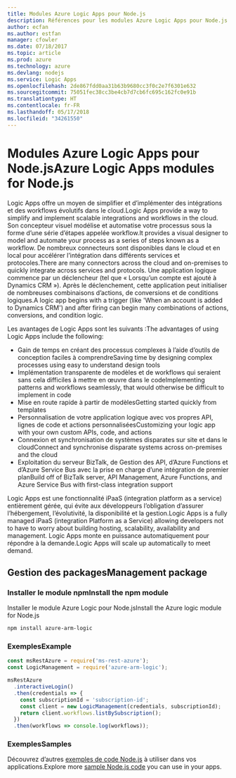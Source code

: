 ```yaml
---
title: Modules Azure Logic Apps pour Node.js
description: Références pour les modules Azure Logic Apps pour Node.js
author: ecfan
ms.author: estfan
manager: cfowler
ms.date: 07/18/2017
ms.topic: article
ms.prod: azure
ms.technology: azure
ms.devlang: nodejs
ms.service: Logic Apps
ms.openlocfilehash: 2de867fdd0aa31b63b9680cc3f0c2e7f6301e632
ms.sourcegitcommit: 75051fec38cc3be4cb7d7cb6fc695c162fc0e91b
ms.translationtype: HT
ms.contentlocale: fr-FR
ms.lasthandoff: 05/17/2018
ms.locfileid: "34261550"
---
```

# <a name="azure-logic-apps-modules-for-nodejs"></a><span data-ttu-id="d6eb3-103">Modules Azure Logic Apps pour Node.js</span><span class="sxs-lookup"><span data-stu-id="d6eb3-103">Azure Logic Apps modules for Node.js</span></span>

<span data-ttu-id="d6eb3-104">Logic Apps offre un moyen de simplifier et d’implémenter des intégrations et des workflows évolutifs dans le cloud.</span><span class="sxs-lookup"><span data-stu-id="d6eb3-104">Logic Apps provide a way to simplify and implement scalable integrations and workflows in the cloud.</span></span> <span data-ttu-id="d6eb3-105">Son concepteur visuel modélise et automatise votre processus sous la forme d’une série d’étapes appelée workflow.</span><span class="sxs-lookup"><span data-stu-id="d6eb3-105">It provides a visual designer to model and automate your process as a series of steps known as a workflow.</span></span> <span data-ttu-id="d6eb3-106">De nombreux connecteurs sont disponibles dans le cloud et en local pour accélérer l’intégration dans différents services et protocoles.</span><span class="sxs-lookup"><span data-stu-id="d6eb3-106">There are many connectors across the cloud and on-premises to quickly integrate across services and protocols.</span></span> <span data-ttu-id="d6eb3-107">Une application logique commence par un déclencheur (tel que « Lorsqu’un compte est ajouté à Dynamics CRM »). Après le déclenchement, cette application peut initialiser de nombreuses combinaisons d’actions, de conversions et de conditions logiques.</span><span class="sxs-lookup"><span data-stu-id="d6eb3-107">A logic app begins with a trigger (like 'When an account is added to Dynamics CRM') and after firing can begin many combinations of actions, conversions, and condition logic.</span></span>

<span data-ttu-id="d6eb3-108">Les avantages de Logic Apps sont les suivants :</span><span class="sxs-lookup"><span data-stu-id="d6eb3-108">The advantages of using Logic Apps include the following:</span></span>
- <span data-ttu-id="d6eb3-109">Gain de temps en créant des processus complexes à l’aide d’outils de conception faciles à comprendre</span><span class="sxs-lookup"><span data-stu-id="d6eb3-109">Saving time by designing complex processes using easy to understand design tools</span></span>
- <span data-ttu-id="d6eb3-110">Implémentation transparente de modèles et de workflows qui seraient sans cela difficiles à mettre en œuvre dans le code</span><span class="sxs-lookup"><span data-stu-id="d6eb3-110">Implementing patterns and workflows seamlessly, that would otherwise be difficult to implement in code</span></span>
- <span data-ttu-id="d6eb3-111">Mise en route rapide à partir de modèles</span><span class="sxs-lookup"><span data-stu-id="d6eb3-111">Getting started quickly from templates</span></span>
- <span data-ttu-id="d6eb3-112">Personnalisation de votre application logique avec vos propres API, lignes de code et actions personnalisées</span><span class="sxs-lookup"><span data-stu-id="d6eb3-112">Customizing your logic app with your own custom APIs, code, and actions</span></span>
- <span data-ttu-id="d6eb3-113">Connexion et synchronisation de systèmes disparates sur site et dans le cloud</span><span class="sxs-lookup"><span data-stu-id="d6eb3-113">Connect and synchronise disparate systems across on-premises and the cloud</span></span>
- <span data-ttu-id="d6eb3-114">Exploitation du serveur BizTalk, de Gestion des API, d’Azure Functions et d’Azure Service Bus avec la prise en charge d’une intégration de premier plan</span><span class="sxs-lookup"><span data-stu-id="d6eb3-114">Build off of BizTalk server, API Management, Azure Functions, and Azure Service Bus with first-class integration support</span></span>

<span data-ttu-id="d6eb3-115">Logic Apps est une fonctionnalité iPaaS (integration platform as a service) entièrement gérée, qui évite aux développeurs l’obligation d’assurer l’hébergement, l’évolutivité, la disponibilité et la gestion.</span><span class="sxs-lookup"><span data-stu-id="d6eb3-115">Logic Apps is a fully managed iPaaS (integration Platform as a Service) allowing developers not to have to worry about building hosting, scalability, availability and management.</span></span> <span data-ttu-id="d6eb3-116">Logic Apps monte en puissance automatiquement pour répondre à la demande.</span><span class="sxs-lookup"><span data-stu-id="d6eb3-116">Logic Apps will scale up automatically to meet demand.</span></span>

## <a name="management-package"></a><span data-ttu-id="d6eb3-117">Gestion des packages</span><span class="sxs-lookup"><span data-stu-id="d6eb3-117">Management package</span></span>

### <a name="install-the-npm-module"></a><span data-ttu-id="d6eb3-118">Installer le module npm</span><span class="sxs-lookup"><span data-stu-id="d6eb3-118">Install the npm module</span></span>

<span data-ttu-id="d6eb3-119">Installer le module Azure Logic pour Node.js</span><span class="sxs-lookup"><span data-stu-id="d6eb3-119">Install the Azure logic module for Node.js</span></span>

```bash
npm install azure-arm-logic
```

### <a name="example"></a><span data-ttu-id="d6eb3-120">Exemples</span><span class="sxs-lookup"><span data-stu-id="d6eb3-120">Example</span></span>

```javascript
const msRestAzure = require('ms-rest-azure');
const LogicManagement = require('azure-arm-logic');

msRestAzure
  .interactiveLogin()
  .then(credentials => {
    const subscriptionId = 'subscription-id';
    const client = new LogicManagement(credentials, subscriptionId);
    return client.workflows.listBySubscription();
  })
  .then(workflows => console.log(workflows));
```

### <a name="samples"></a><span data-ttu-id="d6eb3-121">Exemples</span><span class="sxs-lookup"><span data-stu-id="d6eb3-121">Samples</span></span>

<span data-ttu-id="d6eb3-122">Découvrez d’autres [exemples de code Node.js](https://azure.microsoft.com/resources/samples/?platform=nodejs) à utiliser dans vos applications.</span><span class="sxs-lookup"><span data-stu-id="d6eb3-122">Explore more [sample Node.js code](https://azure.microsoft.com/resources/samples/?platform=nodejs) you can use in your apps.</span></span>
